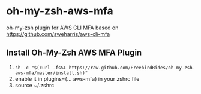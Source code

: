 # oh-my-zsh-aws-mfa
oh-my-zsh plugin for AWS CLI MFA
based on https://github.com/sweharris/aws-cli-mfa

## Install Oh-My-Zsh AWS MFA Plugin
1) ```sh -c "$(curl -fsSL https://raw.github.com/FreebirdRides/oh-my-zsh-aws-mfa/master/install.sh)"```
2) enable it in plugins=(... aws-mfa) in your zshrc file
3) source ~/.zshrc
